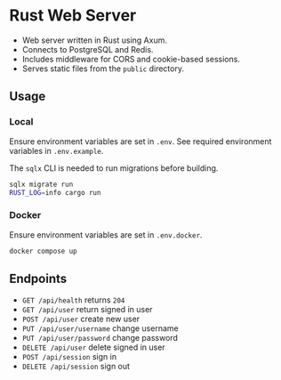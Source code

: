 # Rust Web Server

-   Web server written in Rust using Axum.
-   Connects to PostgreSQL and Redis.
-   Includes middleware for CORS and cookie-based sessions.
-   Serves static files from the `public` directory.

## Usage

### Local

Ensure environment variables are set in `.env`.
See required environment variables in `.env.example`.

The `sqlx` CLI is needed to run migrations before building.

```bash
sqlx migrate run
RUST_LOG=info cargo run
```

### Docker

Ensure environment variables are set in `.env.docker`.

```bash
docker compose up
```

## Endpoints

-   `GET /api/health` returns `204`
-   `GET /api/user` return signed in user
-   `POST /api/user` create new user
-   `PUT /api/user/username` change username
-   `PUT /api/user/password` change password
-   `DELETE /api/user` delete signed in user
-   `POST /api/session` sign in
-   `DELETE /api/session` sign out
